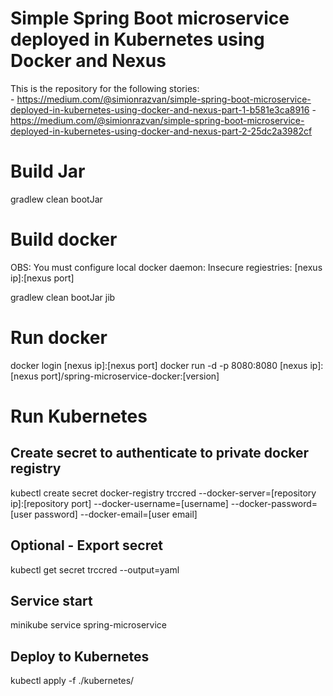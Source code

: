 # Simple Spring Boot microservice deployed in Kubernetes using Docker and Nexus 
This is the repository for the following stories:  
    - https://medium.com/@simionrazvan/simple-spring-boot-microservice-deployed-in-kubernetes-using-docker-and-nexus-part-1-b581e3ca8916
    - https://medium.com/@simionrazvan/simple-spring-boot-microservice-deployed-in-kubernetes-using-docker-and-nexus-part-2-25dc2a3982cf

# Build Jar

gradlew clean bootJar

# Build docker

OBS: You must configure local docker daemon: Insecure regiestries:  [nexus ip]:[nexus port]

gradlew clean bootJar jib

# Run docker
docker login [nexus ip]:[nexus port]
docker run -d -p 8080:8080 [nexus ip]:[nexus port]/spring-microservice-docker:[version]

# Run Kubernetes
## Create secret to authenticate to private docker registry
kubectl create secret docker-registry trccred --docker-server=[repository ip]:[repository port] --docker-username=[username] --docker-password=[user password] --docker-email=[user email]

## Optional - Export secret
kubectl get secret trccred --output=yaml

## Service start
minikube service spring-microservice

## Deploy to Kubernetes
kubectl apply -f ./kubernetes/


